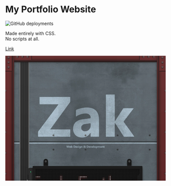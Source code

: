 # My Portfolio Website

![GitHub deployments](https://img.shields.io/github/deployments/gigabyte5671/portfolio-2/github-pages?label=deployment)

Made entirely with CSS.  
No scripts at all.

[Link](https://zakweb.dev/)

![website preview](/images/site-banner.webp)
